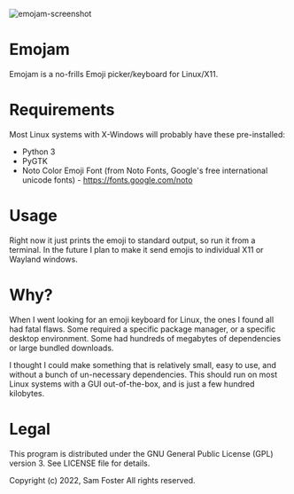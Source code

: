 ![emojam-screenshot](https://user-images.githubusercontent.com/261501/167248068-0d346c64-5123-4bcd-b62f-a4cfb62e19d7.png)

# Emojam
Emojam is a no-frills Emoji picker/keyboard for Linux/X11.

# Requirements
Most Linux systems with X-Windows will probably have these pre-installed:

* Python 3
* PyGTK
* Noto Color Emoji Font (from Noto Fonts, Google's free international unicode fonts) - https://fonts.google.com/noto

# Usage
Right now it just prints the emoji to standard output, so run it from a terminal. In the future I plan to make it send emojis to individual X11 or Wayland windows.

# Why?
When I went looking for an emoji keyboard for Linux, the ones I found all had fatal flaws. Some required a specific package manager, or a specific desktop environment. Some had hundreds of megabytes of dependencies or large bundled downloads.

I thought I could make something that is relatively small, easy to use, and without a bunch of un-necessary dependencies. This should run on most Linux systems with a GUI out-of-the-box, and is just a few hundred kilobytes.

# Legal
This program is distributed under the GNU General Public License (GPL) version 3. See LICENSE file for details.

Copyright (c) 2022, Sam Foster All rights reserved.


